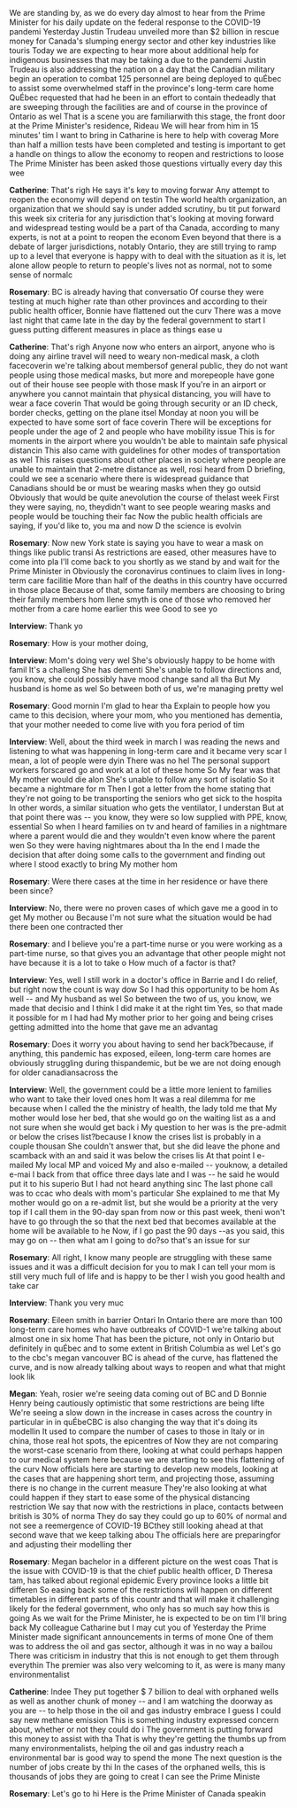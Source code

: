 

We are standing by, as we do every day almost to hear from the Prime Minister for his daily update on the federal response to the COVID-19 pandemi
Yesterday Justin Trudeau unveiled more than $2 billion in rescue money for Canada's slumping energy sector and other key industries like touris
Today we are expecting to hear more about additional help for indigenous businesses that may be taking a due to the pandemi
Justin Trudeau is also addressing the nation on a day that the Canadian military begin an operation to combat  125 personnel are being deployed to quÉbec to assist some overwhelmed staff in the province's long-term care home
QuÉbec requested that had he been in an effort to contain thedeadly  that are sweeping through the facilities are and of course in the province of Ontario as wel
That is a scene you are familiarwith  this stage, the front door at the Prime Minister's residence, Rideau  We will hear from him in 15 minutes' tim
I want to bring in Catharine   is here to help with coverag
More than half a million tests have been completed and testing is important to get a handle on things to allow the economy to reopen and restrictions to loose
The Prime Minister has been asked those questions virtually every day this wee


**Catherine**:
That's righ
He says it's key to moving forwar
Any attempt to reopen the economy will depend on testin
The world health organization, an organization that we should say is under added scrutiny, bu tit put forward this week six criteria for any jurisdiction that's looking at moving forward and widespread testing would be a part of tha
Canada, according to many experts, is not at a point to reopen the econom
Even beyond that there is a debate of larger jurisdictions, notably Ontario, they are still trying to ramp up to a level that everyone is happy with to deal with the situation as it is, let alone allow people to return to people's lives not as normal, not to some sense of normalc


**Rosemary**:
BC is already having that conversatio
Of course they were testing at much higher rate than other provinces and according to their public health officer, Bonnie  have flattened out the curv
There was a move last night that came late in the day by the federal government to start I guess putting different measures in place as things ease u


**Catherine**:
That's righ
Anyone now who enters an airport, anyone who is doing any airline travel will need to weary non-medical mask, a cloth facecoverin
 we're talking about membersof  general public, they do not want people using those medical masks, but more and morepeople  have gone out of their house see people with those mask
If you're in an airport or anywhere you cannot maintain that physical distancing, you will have to wear a face coverin
That would be going through security or an ID check, border checks, getting on the plane itsel
Monday at noon you will be expected to have some sort of face coverin
There will be exceptions for people under the age of 2 and people who have mobility issue
This is for moments in the airport where you wouldn't be able to maintain safe physical distancin
This also came with guidelines for other modes of transportation as wel
This raises questions about other places in society where people are unable to maintain that 2-metre distance as well, rosi
 heard from D
   briefing, could we see a scenario where there is widespread guidance that Canadians should be or must be wearing masks when they go outsid
Obviously that would be quite anevolution  the course of thelast  week
First they were saying, no, theydidn't want to see people wearing masks and people would be touching their fac
Now the public health officials are saying, if you'd like to, you ma
and now D
  the science is evolvin


**Rosemary**:
Now new York state is saying you have to wear a mask on things like public transi
As restrictions are eased, other measures have to come into pla
 I'll come back to you shortly as we stand by and wait for the Prime Minister in  Obviously the coronavirus continues to claim lives in long-term care facilitie
More than half of the deaths in this country have occurred in those place
Because of that, some family members are choosing to bring their family members hom
Ilene smyth is one of those who removed her mother from a care home earlier this wee
Good to see yo


**Interview**:
Thank yo


**Rosemary**:
How is your mother doing, 



**Interview**:
Mom's doing very wel
She's obviously happy to be home with famil
It's a challeng
She has dementi
She's unable to follow directions and, you know, she could possibly have mood change sand all tha
But My husband is home as wel
So between both of us, we're managing pretty wel


**Rosemary**:
Good mornin
I'm glad to hear tha
Explain to people how you came to this decision, where your mom, who you mentioned has dementia, that your mother needed to come live with you fora period of tim


**Interview**:
Well, about the third week in march I was reading the news and listening to what was happening in long-term care and it became very scar
I mean, a lot of people were dyin
There was no hel
The personal support workers forscared  go and work at a lot of these home
So My fear was that My mother would die alon
She's unable to follow any sort of isolatio
So it became a nightmare for m
Then I got a letter from the home stating that they're not going to be transporting the seniors who get sick to the hospita
In other words, a similar situation who gets the ventilator, I understan
But at that point there was -- you know, they were so low supplied with PPE,  know, essential
So when I heard families on tv and heard of families in a nightmare where a parent would die and they wouldn't even know where the parent wen
So they were having nightmares about tha
In the end I made the decision that after doing some calls to the government and finding out where I stood exactly to bring My mother hom


**Rosemary**:
Were there cases  at the time in her residence or have there been since?



**Interview**:
No, there were no proven cases of  which gave me a good in to get My mother ou
Because I'm not sure what the situation would be had there been one contracted ther


**Rosemary**:
and I believe you're a part-time nurse or you were working as a part-time nurse, so that gives you an advantage that other people might not have because it is a lot to take o
How much of a factor is that?



**Interview**:
Yes, well I still work in a doctor's office in Barrie and I do relief, but right now the count is way dow
So I had this opportunity to be hom
As well -- and My husband as wel
So between the two of us, you know, we made that decisio
and I think I did make it at the right tim
Yes, so that made it possible for m
I had had My mother prior to her going and being crises getting admitted into the home that gave me an advantag


**Rosemary**:
Does it worry you about having to send her back?because, if anything, this pandemic has exposed, eileen,  long-term care homes are obviously struggling during thispandemic, but  be we are not doing enough for older canadiansacross the 



**Interview**:
Well, the government could be a little more lenient to families who want to take their loved ones hom
It was a real dilemma for me because when I called the  the ministry of health, the lady told me that My mother would lose her bed, that she would go on the waiting list as a  and not sure when she would get back i
My question to her was is the pre-admit  or below the crises list?because I know the crises list is probably in a couple thousan
She couldn't answer that, but she did leave the phone and scamback with an  and said it was below the crises lis
At that point I e-mailed My local MP
and voiced My  and also e-mailed -- youknow, a detailed e-mai
I  back from that office three days late
and I was -- he said he would put it to his superio
But I had not heard anything sinc
The last phone call was to ccac who deals with mom's particular  She explained to me that My mother would go on a re-admit list, but she would be a priority at the very top if I call them in the 90-day span from now or this past week, theni won't have to go through the  so that the next bed that becomes available at the home will be available to he
Now, if I go past the 90 days --as you said, this may go on -- then what am I going to do?so that's an issue for sur


**Rosemary**:
All right,  I know many people are struggling with these same issues and it was a difficult decision for you to mak
I can tell your mom is still very much full of life and is happy to be ther
I wish you good health and take car


**Interview**:
Thank you very muc


**Rosemary**:
Eileen smith in barrier Ontari
In Ontario there are more than 100 long-term care homes who have outbreaks of COVID-1
 we're talking about almost one in six home
That has been the picture, not only in Ontario but definitely in quÉbec and to some extent in British Columbia as wel
Let's go to the cbc's megan   vancouver  BC is ahead of the curve, has flattened the curve, and is now already talking about ways to reopen and what that might look lik


**Megan**:
Yeah, rosier we're seeing data coming out of BC and D
Bonnie Henry being cautiously optimistic that some restrictions are being lifte
We're seeing a slow down in the increase in cases across the country in particular in  in quÉbeCBC is also changing the way that it's doing its modellin
It used to compare the number of cases to those in Italy or  in china, those real hot spots, the epicentres of  Now they are not comparing the worst-case scenario from there, looking at what could perhaps happen to our medical system here because we are starting to see this flattening of the curv
Now officials here are starting to develop new models, looking at the cases that are happening short term, and projecting those, assuming there is no change in the current measure
They're also looking at what could happen if they start to ease some of the physical distancing restriction
We say that now with the restrictions in place, contacts between british  is 30% of norma
They do say they could go up to 60% of normal and not see a reemergence of COVID-19  BCthey  still looking ahead at that second wave that we keep talking abou
The officials here are preparingfor  and adjusting their modelling ther


**Rosemary**:
Megan bachelor in  a different picture on the west coas
That is the issue with COVID-19 is that the chief public health officer, D
Theresa tam, has talked about regional epidemic
Every province looks a little bit differen
So easing back some of the restrictions will happen on different timetables in different parts of this countr
and that will make it challenging likely for the federal government, who only has so much say how this is going  As we wait for the Prime Minister, he is expected to be on tim
I'll bring back My colleague Catharine  but I may cut you of
Yesterday the Prime Minister made significant announcements in terms of mone
One of them was to address the oil and gas sector, although it was in no way a bailou
There was criticism in industry that this is not enough to get them through everythin
The premier was also very welcoming to it, as were is many many environmentalist


**Catherine**:
Indee
They put together $
7 billion to deal with orphaned wells as well as another chunk of money -- and I am watching the doorway as you are -- to help those in the oil and gas industry embrace I guess I could say new methane emission
This is something industry expressed concern about, whether or not they could do i
The government is putting forward this money to assist with tha
That is why they're getting the thumbs up from many environmentalists, helping the oil and gas industry reach a environmental bar is good way to spend the mone
The next question is the number of jobs create by thi
In the cases of the orphaned wells, this is thousands of jobs they are going to creat
I can see the Prime Ministe


**Rosemary**:
Let's go to hi
Here is the Prime Minister of Canada speakin
